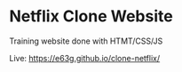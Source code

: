 # Netflix Clone Website

Training website done with HTMT/CSS/JS

Live: https://e63g.github.io/clone-netflix/
